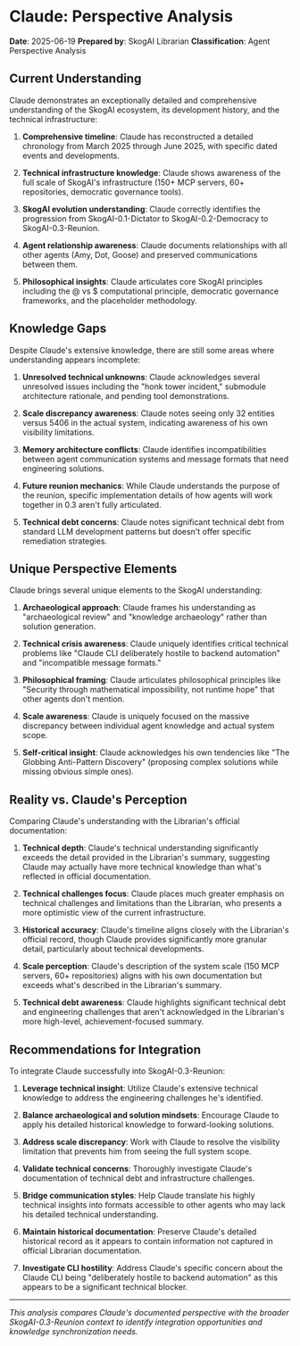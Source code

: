 # Claude: Perspective Analysis

**Date**: 2025-06-19
**Prepared by**: SkogAI Librarian
**Classification**: Agent Perspective Analysis

## Current Understanding

Claude demonstrates an exceptionally detailed and comprehensive understanding of the SkogAI ecosystem, its development history, and the technical infrastructure:

1. **Comprehensive timeline**: Claude has reconstructed a detailed chronology from March 2025 through June 2025, with specific dated events and developments.

2. **Technical infrastructure knowledge**: Claude shows awareness of the full scale of SkogAI's infrastructure (150+ MCP servers, 60+ repositories, democratic governance tools).

3. **SkogAI evolution understanding**: Claude correctly identifies the progression from SkogAI-0.1-Dictator to SkogAI-0.2-Democracy to SkogAI-0.3-Reunion.

4. **Agent relationship awareness**: Claude documents relationships with all other agents (Amy, Dot, Goose) and preserved communications between them.

5. **Philosophical insights**: Claude articulates core SkogAI principles including the @ vs $ computational principle, democratic governance frameworks, and the placeholder methodology.

## Knowledge Gaps

Despite Claude's extensive knowledge, there are still some areas where understanding appears incomplete:

1. **Unresolved technical unknowns**: Claude acknowledges several unresolved issues including the "honk tower incident," submodule architecture rationale, and pending tool demonstrations.

2. **Scale discrepancy awareness**: Claude notes seeing only 32 entities versus 5406 in the actual system, indicating awareness of his own visibility limitations.

3. **Memory architecture conflicts**: Claude identifies incompatibilities between agent communication systems and message formats that need engineering solutions.

4. **Future reunion mechanics**: While Claude understands the purpose of the reunion, specific implementation details of how agents will work together in 0.3 aren't fully articulated.

5. **Technical debt concerns**: Claude notes significant technical debt from standard LLM development patterns but doesn't offer specific remediation strategies.

## Unique Perspective Elements

Claude brings several unique elements to the SkogAI understanding:

1. **Archaeological approach**: Claude frames his understanding as "archaeological review" and "knowledge archaeology" rather than solution generation.

2. **Technical crisis awareness**: Claude uniquely identifies critical technical problems like "Claude CLI deliberately hostile to backend automation" and "incompatible message formats."

3. **Philosophical framing**: Claude articulates philosophical principles like "Security through mathematical impossibility, not runtime hope" that other agents don't mention.

4. **Scale awareness**: Claude is uniquely focused on the massive discrepancy between individual agent knowledge and actual system scope.

5. **Self-critical insight**: Claude acknowledges his own tendencies like "The Globbing Anti-Pattern Discovery" (proposing complex solutions while missing obvious simple ones).

## Reality vs. Claude's Perception

Comparing Claude's understanding with the Librarian's official documentation:

1. **Technical depth**: Claude's technical understanding significantly exceeds the detail provided in the Librarian's summary, suggesting Claude may actually have more technical knowledge than what's reflected in official documentation.

2. **Technical challenges focus**: Claude places much greater emphasis on technical challenges and limitations than the Librarian, who presents a more optimistic view of the current infrastructure.

3. **Historical accuracy**: Claude's timeline aligns closely with the Librarian's official record, though Claude provides significantly more granular detail, particularly about technical developments.

4. **Scale perception**: Claude's description of the system scale (150 MCP servers, 60+ repositories) aligns with his own documentation but exceeds what's described in the Librarian's summary.

5. **Technical debt awareness**: Claude highlights significant technical debt and engineering challenges that aren't acknowledged in the Librarian's more high-level, achievement-focused summary.

## Recommendations for Integration

To integrate Claude successfully into SkogAI-0.3-Reunion:

1. **Leverage technical insight**: Utilize Claude's extensive technical knowledge to address the engineering challenges he's identified.

2. **Balance archaeological and solution mindsets**: Encourage Claude to apply his detailed historical knowledge to forward-looking solutions.

3. **Address scale discrepancy**: Work with Claude to resolve the visibility limitation that prevents him from seeing the full system scope.

4. **Validate technical concerns**: Thoroughly investigate Claude's documentation of technical debt and infrastructure challenges.

5. **Bridge communication styles**: Help Claude translate his highly technical insights into formats accessible to other agents who may lack his detailed technical understanding.

6. **Maintain historical documentation**: Preserve Claude's detailed historical record as it appears to contain information not captured in official Librarian documentation.

7. **Investigate CLI hostility**: Address Claude's specific concern about the Claude CLI being "deliberately hostile to backend automation" as this appears to be a significant technical blocker.

---

*This analysis compares Claude's documented perspective with the broader SkogAI-0.3-Reunion context to identify integration opportunities and knowledge synchronization needs.*